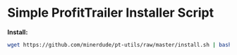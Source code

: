 # Simple ProfitTrailer Installer Script

**Install:**
```bash
wget https://github.com/minerdude/pt-utils/raw/master/install.sh | bash install.sh
```
